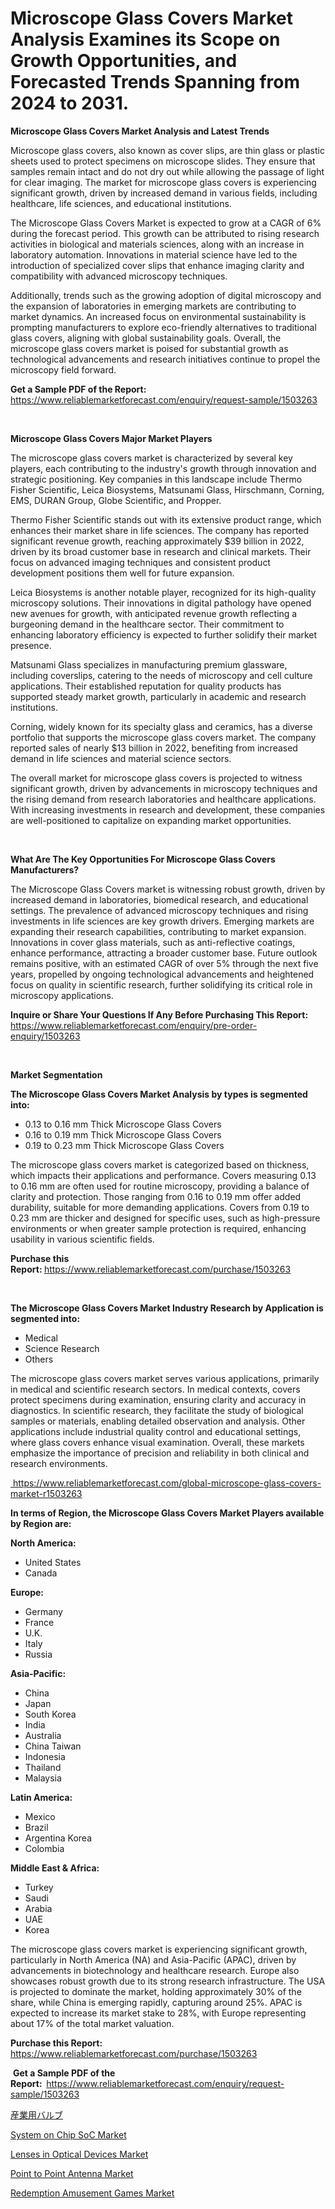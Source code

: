 <p><h1>Microscope Glass Covers Market Analysis Examines its Scope on Growth Opportunities, and Forecasted Trends Spanning from 2024 to 2031.</h1></p><p><strong>Microscope Glass Covers Market Analysis and Latest Trends</strong></p>
<p><p>Microscope glass covers, also known as cover slips, are thin glass or plastic sheets used to protect specimens on microscope slides. They ensure that samples remain intact and do not dry out while allowing the passage of light for clear imaging. The market for microscope glass covers is experiencing significant growth, driven by increased demand in various fields, including healthcare, life sciences, and educational institutions.</p><p>The Microscope Glass Covers Market is expected to grow at a CAGR of 6% during the forecast period. This growth can be attributed to rising research activities in biological and materials sciences, along with an increase in laboratory automation. Innovations in material science have led to the introduction of specialized cover slips that enhance imaging clarity and compatibility with advanced microscopy techniques.</p><p>Additionally, trends such as the growing adoption of digital microscopy and the expansion of laboratories in emerging markets are contributing to market dynamics. An increased focus on environmental sustainability is prompting manufacturers to explore eco-friendly alternatives to traditional glass covers, aligning with global sustainability goals. Overall, the microscope glass covers market is poised for substantial growth as technological advancements and research initiatives continue to propel the microscopy field forward.</p></p>
<p><strong>Get a Sample PDF of the Report:&nbsp;</strong> <a href="https://www.reliablemarketforecast.com/enquiry/request-sample/1503263?utm_campaign=1082&utm_medium=2&utm_source=Github&utm_content=ia&utm_term=27092024&utm_id=microscope-glass-covers">https://www.reliablemarketforecast.com/enquiry/request-sample/1503263</a></p>
<p>&nbsp;</p>
<p><strong>Microscope Glass Covers Major Market Players</strong></p>
<p><p>The microscope glass covers market is characterized by several key players, each contributing to the industry's growth through innovation and strategic positioning. Key companies in this landscape include Thermo Fisher Scientific, Leica Biosystems, Matsunami Glass, Hirschmann, Corning, EMS, DURAN Group, Globe Scientific, and Propper.</p><p>Thermo Fisher Scientific stands out with its extensive product range, which enhances their market share in life sciences. The company has reported significant revenue growth, reaching approximately $39 billion in 2022, driven by its broad customer base in research and clinical markets. Their focus on advanced imaging techniques and consistent product development positions them well for future expansion.</p><p>Leica Biosystems is another notable player, recognized for its high-quality microscopy solutions. Their innovations in digital pathology have opened new avenues for growth, with anticipated revenue growth reflecting a burgeoning demand in the healthcare sector. Their commitment to enhancing laboratory efficiency is expected to further solidify their market presence.</p><p>Matsunami Glass specializes in manufacturing premium glassware, including coverslips, catering to the needs of microscopy and cell culture applications. Their established reputation for quality products has supported steady market growth, particularly in academic and research institutions.</p><p>Corning, widely known for its specialty glass and ceramics, has a diverse portfolio that supports the microscope glass covers market. The company reported sales of nearly $13 billion in 2022, benefiting from increased demand in life sciences and material science sectors.</p><p>The overall market for microscope glass covers is projected to witness significant growth, driven by advancements in microscopy techniques and the rising demand from research laboratories and healthcare applications. With increasing investments in research and development, these companies are well-positioned to capitalize on expanding market opportunities.</p></p>
<p>&nbsp;</p>
<p><strong>What Are The Key Opportunities For Microscope Glass Covers Manufacturers?</strong></p>
<p><p>The Microscope Glass Covers market is witnessing robust growth, driven by increased demand in laboratories, biomedical research, and educational settings. The prevalence of advanced microscopy techniques and rising investments in life sciences are key growth drivers. Emerging markets are expanding their research capabilities, contributing to market expansion. Innovations in cover glass materials, such as anti-reflective coatings, enhance performance, attracting a broader customer base. Future outlook remains positive, with an estimated CAGR of over 5% through the next five years, propelled by ongoing technological advancements and heightened focus on quality in scientific research, further solidifying its critical role in microscopy applications.</p></p>
<p><strong>Inquire or Share Your Questions If Any Before Purchasing This Report:</strong> <a href="https://www.reliablemarketforecast.com/enquiry/pre-order-enquiry/1503263?utm_campaign=1082&utm_medium=2&utm_source=Github&utm_content=ia&utm_term=27092024&utm_id=microscope-glass-covers">https://www.reliablemarketforecast.com/enquiry/pre-order-enquiry/1503263</a></p>
<p>&nbsp;</p>
<p><strong>Market Segmentation</strong></p>
<p><strong>The Microscope Glass Covers Market Analysis by types is segmented into:</strong></p>
<p><ul><li>0.13 to 0.16 mm Thick Microscope Glass Covers</li><li>0.16 to 0.19 mm Thick Microscope Glass Covers</li><li>0.19 to 0.23 mm Thick Microscope Glass Covers</li></ul></p>
<p><p>The microscope glass covers market is categorized based on thickness, which impacts their applications and performance. Covers measuring 0.13 to 0.16 mm are often used for routine microscopy, providing a balance of clarity and protection. Those ranging from 0.16 to 0.19 mm offer added durability, suitable for more demanding applications. Covers from 0.19 to 0.23 mm are thicker and designed for specific uses, such as high-pressure environments or when greater sample protection is required, enhancing usability in various scientific fields.</p></p>
<p><strong>Purchase this Report:&nbsp;</strong><a href="https://www.reliablemarketforecast.com/purchase/1503263?utm_campaign=1082&utm_medium=2&utm_source=Github&utm_content=ia&utm_term=27092024&utm_id=microscope-glass-covers">https://www.reliablemarketforecast.com/purchase/1503263</a></p>
<p>&nbsp;</p>
<p><strong>The Microscope Glass Covers Market Industry Research by Application is segmented into:</strong></p>
<p><ul><li>Medical</li><li>Science Research</li><li>Others</li></ul></p>
<p><p>The microscope glass covers market serves various applications, primarily in medical and scientific research sectors. In medical contexts, covers protect specimens during examination, ensuring clarity and accuracy in diagnostics. In scientific research, they facilitate the study of biological samples or materials, enabling detailed observation and analysis. Other applications include industrial quality control and educational settings, where glass covers enhance visual examination. Overall, these markets emphasize the importance of precision and reliability in both clinical and research environments.</p></p>
<p><a href="https://www.reliablemarketforecast.com/global-microscope-glass-covers-market-r1503263?utm_campaign=1082&utm_medium=2&utm_source=Github&utm_content=ia&utm_term=27092024&utm_id=microscope-glass-covers">&nbsp;https://www.reliablemarketforecast.com/global-microscope-glass-covers-market-r1503263</a></p>
<p><strong>In terms of Region, the Microscope Glass Covers Market Players available by Region are:</strong></p>
<p>
    <p> <strong> North America: </strong>
        <ul>
            <li>United States</li>
            <li>Canada</li>
        </ul>
        </p> 
    <p> <strong> Europe: </strong>
        <ul>
            <li>Germany</li>
            <li>France</li>
            <li>U.K.</li>
            <li>Italy</li>
            <li>Russia</li>
        </ul>
        </p> 
    <p> <strong> Asia-Pacific: </strong>
        <ul>
            <li>China</li>
            <li>Japan</li>
            <li>South Korea</li>
            <li>India</li>
            <li>Australia</li>
            <li>China Taiwan</li>
            <li>Indonesia</li>
            <li>Thailand</li>
            <li>Malaysia</li>
        </ul>
        </p> 
    <p> <strong> Latin America: </strong>
        <ul>
            <li>Mexico</li>
            <li>Brazil</li>
            <li>Argentina Korea</li>
            <li>Colombia</li>
        </ul>
        </p> 
    <p> <strong> Middle East & Africa: </strong>
        <ul>
            <li>Turkey</li>
            <li>Saudi</li>
            <li>Arabia</li>
            <li>UAE</li>
            <li>Korea</li>
        </ul>
    </p>
    </p>
<p><p>The microscope glass covers market is experiencing significant growth, particularly in North America (NA) and Asia-Pacific (APAC), driven by advancements in biotechnology and healthcare research. Europe also showcases robust growth due to its strong research infrastructure. The USA is projected to dominate the market, holding approximately 30% of the share, while China is emerging rapidly, capturing around 25%. APAC is expected to increase its market stake to 28%, with Europe representing about 17% of the total market valuation.</p></p>
<p><strong>Purchase this Report: </strong><a href="https://www.reliablemarketforecast.com/purchase/1503263?utm_campaign=1082&utm_medium=2&utm_source=Github&utm_content=ia&utm_term=27092024&utm_id=microscope-glass-covers">https://www.reliablemarketforecast.com/purchase/1503263</a></p>
<p>&nbsp;<strong>Get a Sample PDF of the Report:&nbsp;&nbsp;</strong><a href="https://www.reliablemarketforecast.com/enquiry/request-sample/1503263?utm_campaign=1082&utm_medium=2&utm_source=Github&utm_content=ia&utm_term=27092024&utm_id=microscope-glass-covers">https://www.reliablemarketforecast.com/enquiry/request-sample/1503263</a></p>
<p><strong></strong></p>
<p><p><a href="https://github.com/lababdou/Market-Research-Report-List-6/blob/main/895330415540.md?utm_campaign=1082&utm_medium=2&utm_source=Github&utm_content=ia&utm_term=27092024&utm_id=microscope-glass-covers">産業用バルブ</a></p><p><a href="https://www.linkedin.com/pulse/what-growth-drivers-system-chip-soc-market-comprehensive-asfdc?trackingId=6jxBC1GqRE2Gt6Nz1kni7Q%3D%3D&utm_campaign=1082&utm_medium=2&utm_source=Github&utm_content=ia&utm_term=27092024&utm_id=microscope-glass-covers">System on Chip SoC Market</a></p><p><a href="https://issuu.com/reportprime-2/docs/lenses-in-optical-devices-market-si_86457ada45658d?utm_campaign=1082&utm_medium=2&utm_source=Github&utm_content=ia&utm_term=27092024&utm_id=microscope-glass-covers">Lenses in Optical Devices Market</a></p><p><a href="https://www.linkedin.com/pulse/global-point-antenna-market-product-type-application-matcc?trackingId=MFGjCah7QCujxd8UIIVPZQ%3D%3D&utm_campaign=1082&utm_medium=2&utm_source=Github&utm_content=ia&utm_term=27092024&utm_id=microscope-glass-covers">Point to Point Antenna Market</a></p><p><a href="https://issuu.com/reportprime-2/docs/redemption-amusement-games-market-s_cf50f83bbc4a6a?utm_campaign=1082&utm_medium=2&utm_source=Github&utm_content=ia&utm_term=27092024&utm_id=microscope-glass-covers">Redemption Amusement Games Market</a></p></p>